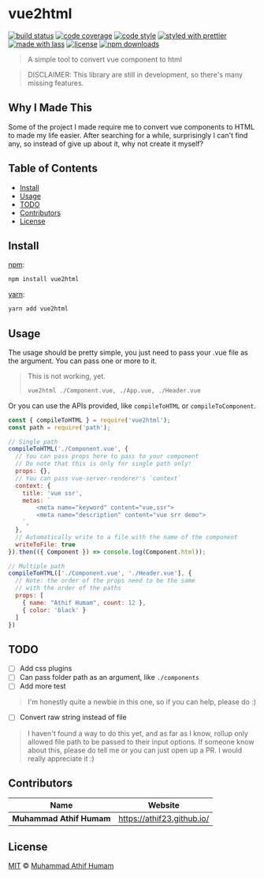 # vue2html

[![build status](https://img.shields.io/travis/com/athif23/vue2html.svg)](https://travis-ci.com/athif23/vue2html)
[![code coverage](https://img.shields.io/codecov/c/github/athif23/vue2html.svg)](https://codecov.io/gh/athif23/vue2html)
[![code style](https://img.shields.io/badge/code_style-XO-5ed9c7.svg)](https://github.com/sindresorhus/xo)
[![styled with prettier](https://img.shields.io/badge/styled_with-prettier-ff69b4.svg)](https://github.com/prettier/prettier)
[![made with lass](https://img.shields.io/badge/made_with-lass-95CC28.svg)](https://lass.js.org)
[![license](https://img.shields.io/github/license/athif23/vue2html.svg)](LICENSE)
[![npm downloads](https://img.shields.io/npm/dt/vue2html.svg)](https://npm.im/vue2html)

> A simple tool to convert vue component to html 

> DISCLAIMER: This library are still in development, so there's many missing features.


## Why I Made This

Some of the project I made require me to convert vue components to HTML to made my life easier. After searching for a while, surprisingly I can't find any, so instead of give up about it, why not create it myself?


## Table of Contents

* [Install](#install)
* [Usage](#usage)
* [TODO](#todo)
* [Contributors](#contributors)
* [License](#license)


## Install

[npm][]:

```sh
npm install vue2html
```

[yarn][]:

```sh
yarn add vue2html
```


## Usage

The usage should be pretty simple, you just need to pass your .vue file as the argument. You can pass one or more to it.

> This is not working, yet.
>
> ```sh
> vue2html ./Component.vue, ./App.vue, ./Header.vue 
> ```

Or you can use the APIs provided, like `compileToHTML` or `compileToComponent`.

```js
const { compileToHTML } = require('vue2html');
const path = require('path');

// Single path
compileToHTML('./Component.vue', {
  // You can pass props here to pass to your component
  // Do note that this is only for single path only!
  props: {},
  // You can pass vue-server-renderer's `context`
  context: { 
    title: 'vue ssr',
    metas: `
        <meta name="keyword" content="vue,ssr">
        <meta name="description" content="vue srr demo">
    `,
  },
  // Automatically write to a file with the name of the component
  writeToFile: true
}).then(({ Component }) => console.log(Component.html));

// Multiple path
compileToHTML(['./Component.vue', './Header.vue'], {
  // Note: the order of the props need to be the same 
  // with the order of the paths
  props: [
    { name: "Athif Humam", count: 12 },
    { color: 'black' }
  ]
})
```


## TODO

* [ ] Add css plugins
* [ ] Can pass folder path as an argument, like `./components`
* [ ] Add more test

> I'm honestly quite a newbie in this one, so if you can help, please do :)

* [ ] Convert raw string instead of file

> I haven't found a way to do this yet, and as far as I know, rollup only allowed file path to be passed to their input options. If someone know about this, please do tell me or you can just open up a PR. I would really appreciate it :)


## Contributors

| Name                     | Website                      |
| ------------------------ | ---------------------------- |
| **Muhammad Athif Humam** | <https://athif23.github.io/> |


## License

[MIT](LICENSE) © [Muhammad Athif Humam](https://athif23.github.io/)


## 

[npm]: https://www.npmjs.com/

[yarn]: https://yarnpkg.com/
